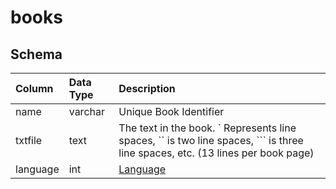 # books

## Schema
| Column | Data Type | Description |
| :--- | :--- | :--- |
| name | varchar | Unique Book Identifier |
| txtfile | text | The text in the book. \` Represents line spaces, \`\` is two line spaces, \`\`\` is three line spaces, etc. \(13 lines per book page\) |
| language | int | [Language](../../../../server/player/languages) |

